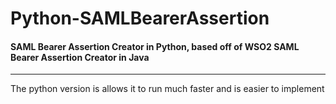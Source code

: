 # Python-SAMLBearerAssertion
#### SAML Bearer Assertion Creator in Python, based off of WSO2 SAML Bearer Assertion Creator in Java
---
The python version is allows it to run much faster and is easier to implement
